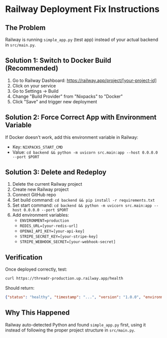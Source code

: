 # Railway Deployment Fix Instructions

## The Problem
Railway is running `simple_app.py` (test app) instead of your actual backend in `src/main.py`.

## Solution 1: Switch to Docker Build (Recommended)

1. Go to Railway Dashboard: https://railway.app/project/[your-project-id]
2. Click on your service
3. Go to Settings → Build
4. Change "Build Provider" from "Nixpacks" to "Docker"
5. Click "Save" and trigger new deployment

## Solution 2: Force Correct App with Environment Variable

If Docker doesn't work, add this environment variable in Railway:
- Key: `NIXPACKS_START_CMD`
- Value: `cd backend && python -m uvicorn src.main:app --host 0.0.0.0 --port $PORT`

## Solution 3: Delete and Redeploy

1. Delete the current Railway project
2. Create new Railway project
3. Connect GitHub repo
4. Set build command: `cd backend && pip install -r requirements.txt`
5. Set start command: `cd backend && python -m uvicorn src.main:app --host 0.0.0.0 --port $PORT`
6. Add environment variables:
   - `ENVIRONMENT=production`
   - `REDIS_URL=[your-redis-url]`
   - `OPENAI_API_KEY=[your-api-key]`
   - `STRIPE_SECRET_KEY=[your-stripe-key]`
   - `STRIPE_WEBHOOK_SECRET=[your-webhook-secret]`

## Verification

Once deployed correctly, test:
```bash
curl https://threadr-production.up.railway.app/health
```

Should return:
```json
{"status": "healthy", "timestamp": "...", "version": "1.0.0", "environment": "production"}
```

## Why This Happened

Railway auto-detected Python and found `simple_app.py` first, using it instead of following the proper project structure in `src/main.py`.